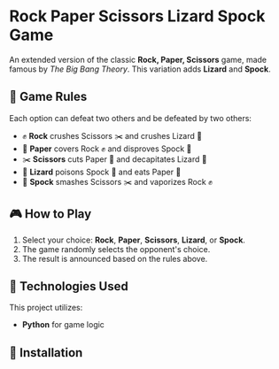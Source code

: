 # Rock Paper Scissors Lizard Spock Game
An extended version of the classic **Rock, Paper, Scissors** game, made famous by *The Big Bang Theory*. This variation adds **Lizard** and **Spock**.

## 📜 Game Rules

Each option can defeat two others and be defeated by two others:

- ✊ **Rock** crushes Scissors ✂️ and crushes Lizard 🦎
- 📄 **Paper** covers Rock ✊ and disproves Spock 🖖
- ✂️ **Scissors** cuts Paper 📄 and decapitates Lizard 🦎
- 🦎 **Lizard** poisons Spock 🖖 and eats Paper 📄
- 🖖 **Spock** smashes Scissors ✂️ and vaporizes Rock ✊

## 🎮 How to Play

1. Select your choice: **Rock**, **Paper**, **Scissors**, **Lizard**, or **Spock**.
2. The game randomly selects the opponent's choice.
3. The result is announced based on the rules above.

## 🔧 Technologies Used

This project utilizes:
- **Python** for game logic

## 🚀 Installation
